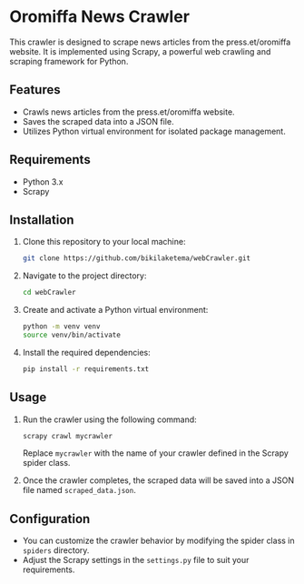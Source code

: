 # Oromiffa News Crawler

This crawler is designed to scrape news articles from the press.et/oromiffa website. It is implemented using Scrapy, a powerful web crawling and scraping framework for Python.

## Features

- Crawls news articles from the press.et/oromiffa website.
- Saves the scraped data into a JSON file.
- Utilizes Python virtual environment for isolated package management.

## Requirements

- Python 3.x
- Scrapy

## Installation

1. Clone this repository to your local machine:

    ```bash
    git clone https://github.com/bikilaketema/webCrawler.git
    ```

2. Navigate to the project directory:

    ```bash
    cd webCrawler
    ```

3. Create and activate a Python virtual environment:

    ```bash
    python -m venv venv
    source venv/bin/activate
    ```

4. Install the required dependencies:

    ```bash
    pip install -r requirements.txt
    ```

## Usage

1. Run the crawler using the following command:

    ```bash
    scrapy crawl mycrawler
    ```

    Replace `mycrawler` with the name of your crawler defined in the Scrapy spider class.

2. Once the crawler completes, the scraped data will be saved into a JSON file named `scraped_data.json`.

## Configuration

- You can customize the crawler behavior by modifying the spider class in `spiders` directory.
- Adjust the Scrapy settings in the `settings.py` file to suit your requirements.
